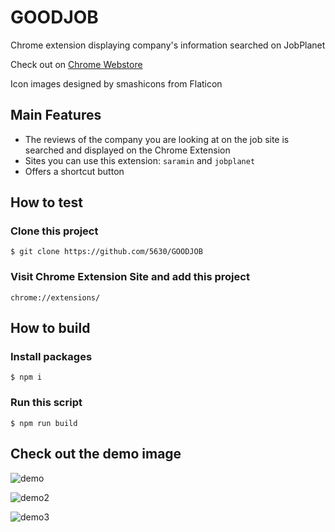 # GOODJOB
Chrome extension displaying company's information searched on JobPlanet

Check out on [Chrome Webstore](https://chrome.google.com/webstore/detail/goodjob/chmdlaojeajbilalafghhimfipenojgk)

Icon images designed by smashicons from Flaticon


## Main Features
- The reviews of the company you are looking at on the job site is searched and displayed on the Chrome Extension
- Sites you can use this extension: `saramin` and `jobplanet`
-  Offers a shortcut button

## How to test
### Clone this project
```
$ git clone https://github.com/5630/GOODJOB
```
### Visit Chrome Extension Site and add this project
```
chrome://extensions/
```

## How to build
### Install packages
```
$ npm i
```

### Run this script
```
$ npm run build
```


## Check out the demo image
![demo](https://user-images.githubusercontent.com/16997573/54487026-aaa8cf80-48d3-11e9-9fd1-baf995904da0.gif)


![demo2](https://user-images.githubusercontent.com/16997573/54487027-ada3c000-48d3-11e9-9bc5-11adc68edea9.gif)


![demo3](https://user-images.githubusercontent.com/16997573/54487028-b0061a00-48d3-11e9-91f1-f5b8292851f0.gif)
